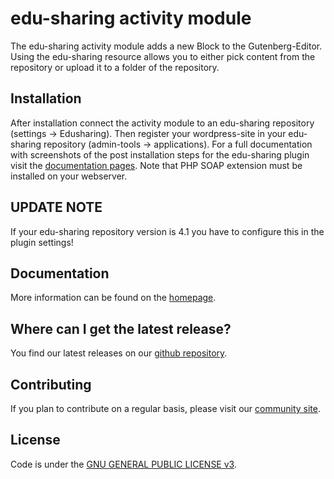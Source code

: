 edu-sharing activity module
===========================

The edu-sharing activity module adds a new Block to the Gutenberg-Editor. 
Using the edu-sharing resource allows you to either pick content from the repository or upload it to a folder of the repository. 

Installation
------------

After installation connect the activity module to an edu-sharing repository (settings -> Edusharing).
Then register your wordpress-site in your edu-sharing repository (admin-tools -> applications).
For a full documentation with screenshots of the post installation steps for the edu-sharing plugin visit the [documentation pages](http://docs.edu-sharing.com/confluence/edp/en).
Note that PHP SOAP extension must be installed on your webserver.

UPDATE NOTE
------------

If your edu-sharing repository version is 4.1 you have to configure this in the plugin settings!

Documentation
-------------

More information can be found on the [homepage](http://www.edu-sharing.com).

Where can I get the latest release?
-----------------------------------

You find our latest releases on our [github repository](https://github.com/edu-sharing).

Contributing
------------

If you plan to contribute on a regular basis, please visit our [community site](http://edu-sharing-network.org/?lang=en).

License
-------
Code is under the [GNU GENERAL PUBLIC LICENSE v3](./LICENSE).

